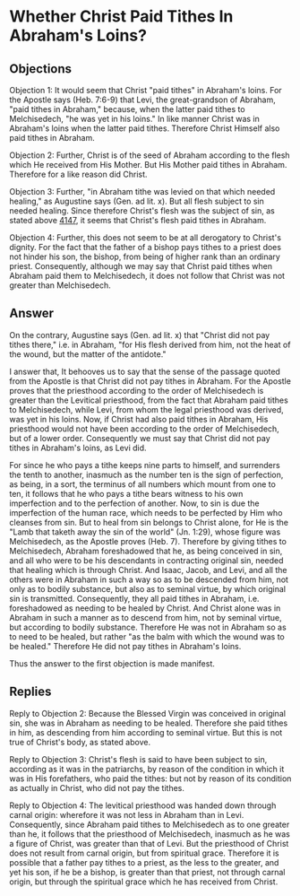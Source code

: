 # Whether Christ Paid Tithes In Abraham's Loins?

## Objections

Objection 1: It would seem that Christ "paid tithes" in Abraham's loins. For the Apostle says (Heb. 7:6-9) that Levi, the great-grandson of Abraham, "paid tithes in Abraham," because, when the latter paid tithes to Melchisedech, "he was yet in his loins." In like manner Christ was in Abraham's loins when the latter paid tithes. Therefore Christ Himself also paid tithes in Abraham.

Objection 2: Further, Christ is of the seed of Abraham according to the flesh which He received from His Mother. But His Mother paid tithes in Abraham. Therefore for a like reason did Christ.

Objection 3: Further, "in Abraham tithe was levied on that which needed healing," as Augustine says (Gen. ad lit. x). But all flesh subject to sin needed healing. Since therefore Christ's flesh was the subject of sin, as stated above [4147](A[7]), it seems that Christ's flesh paid tithes in Abraham.

Objection 4: Further, this does not seem to be at all derogatory to Christ's dignity. For the fact that the father of a bishop pays tithes to a priest does not hinder his son, the bishop, from being of higher rank than an ordinary priest. Consequently, although we may say that Christ paid tithes when Abraham paid them to Melchisedech, it does not follow that Christ was not greater than Melchisedech.

## Answer

On the contrary, Augustine says (Gen. ad lit. x) that "Christ did not pay tithes there," i.e. in Abraham, "for His flesh derived from him, not the heat of the wound, but the matter of the antidote."

I answer that, It behooves us to say that the sense of the passage quoted from the Apostle is that Christ did not pay tithes in Abraham. For the Apostle proves that the priesthood according to the order of Melchisedech is greater than the Levitical priesthood, from the fact that Abraham paid tithes to Melchisedech, while Levi, from whom the legal priesthood was derived, was yet in his loins. Now, if Christ had also paid tithes in Abraham, His priesthood would not have been according to the order of Melchisedech, but of a lower order. Consequently we must say that Christ did not pay tithes in Abraham's loins, as Levi did.

For since he who pays a tithe keeps nine parts to himself, and surrenders the tenth to another, inasmuch as the number ten is the sign of perfection, as being, in a sort, the terminus of all numbers which mount from one to ten, it follows that he who pays a tithe bears witness to his own imperfection and to the perfection of another. Now, to sin is due the imperfection of the human race, which needs to be perfected by Him who cleanses from sin. But to heal from sin belongs to Christ alone, for He is the "Lamb that taketh away the sin of the world" (Jn. 1:29), whose figure was Melchisedech, as the Apostle proves (Heb. 7). Therefore by giving tithes to Melchisedech, Abraham foreshadowed that he, as being conceived in sin, and all who were to be his descendants in contracting original sin, needed that healing which is through Christ. And Isaac, Jacob, and Levi, and all the others were in Abraham in such a way so as to be descended from him, not only as to bodily substance, but also as to seminal virtue, by which original sin is transmitted. Consequently, they all paid tithes in Abraham, i.e. foreshadowed as needing to be healed by Christ. And Christ alone was in Abraham in such a manner as to descend from him, not by seminal virtue, but according to bodily substance. Therefore He was not in Abraham so as to need to be healed, but rather "as the balm with which the wound was to be healed." Therefore He did not pay tithes in Abraham's loins.

Thus the answer to the first objection is made manifest.

## Replies

Reply to Objection 2: Because the Blessed Virgin was conceived in original sin, she was in Abraham as needing to be healed. Therefore she paid tithes in him, as descending from him according to seminal virtue. But this is not true of Christ's body, as stated above.

Reply to Objection 3: Christ's flesh is said to have been subject to sin, according as it was in the patriarchs, by reason of the condition in which it was in His forefathers, who paid the tithes: but not by reason of its condition as actually in Christ, who did not pay the tithes.

Reply to Objection 4: The levitical priesthood was handed down through carnal origin: wherefore it was not less in Abraham than in Levi. Consequently, since Abraham paid tithes to Melchisedech as to one greater than he, it follows that the priesthood of Melchisedech, inasmuch as he was a figure of Christ, was greater than that of Levi. But the priesthood of Christ does not result from carnal origin, but from spiritual grace. Therefore it is possible that a father pay tithes to a priest, as the less to the greater, and yet his son, if he be a bishop, is greater than that priest, not through carnal origin, but through the spiritual grace which he has received from Christ.